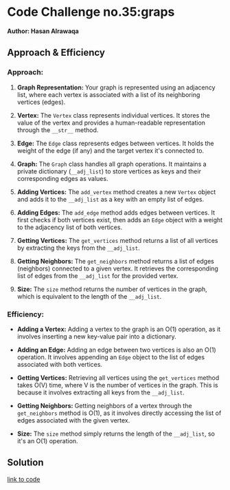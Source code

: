 # Code Challenge no.35:graps

**Author: Hasan Alrawaqa**


## Approach & Efficiency

### Approach:

1. **Graph Representation:** Your graph is represented using an adjacency list, where each vertex is associated with a list of its neighboring vertices (edges).

2. **Vertex:** The `Vertex` class represents individual vertices. It stores the value of the vertex and provides a human-readable representation through the `__str__` method.

3. **Edge:** The `Edge` class represents edges between vertices. It holds the weight of the edge (if any) and the target vertex it's connected to.

4. **Graph:** The `Graph` class handles all graph operations. It maintains a private dictionary (`__adj_list`) to store vertices as keys and their corresponding edges as values.

5. **Adding Vertices:** The `add_vertex` method creates a new `Vertex` object and adds it to the `__adj_list` as a key with an empty list of edges.

6. **Adding Edges:** The `add_edge` method adds edges between vertices. It first checks if both vertices exist, then adds an `Edge` object with a weight to the adjacency list of both vertices.

7. **Getting Vertices:** The `get_vertices` method returns a list of all vertices by extracting the keys from the `__adj_list`.

8. **Getting Neighbors:** The `get_neighbors` method returns a list of edges (neighbors) connected to a given vertex. It retrieves the corresponding list of edges from the `__adj_list` for the provided vertex.

9. **Size:** The `size` method returns the number of vertices in the graph, which is equivalent to the length of the `__adj_list`.

### Efficiency:

- **Adding a Vertex:** Adding a vertex to the graph is an O(1) operation, as it involves inserting a new key-value pair into a dictionary.

- **Adding an Edge:** Adding an edge between two vertices is also an O(1) operation. It involves appending an `Edge` object to the list of edges associated with both vertices.

- **Getting Vertices:** Retrieving all vertices using the `get_vertices` method takes O(V) time, where V is the number of vertices in the graph. This is because it involves extracting all keys from the `__adj_list`.

- **Getting Neighbors:** Getting neighbors of a vertex through the `get_neighbors` method is O(1), as it involves directly accessing the list of edges associated with the given vertex.

- **Size:** The `size` method simply returns the length of the `__adj_list`, so it's an O(1) operation.


## Solution

[link to code](graph.py)
